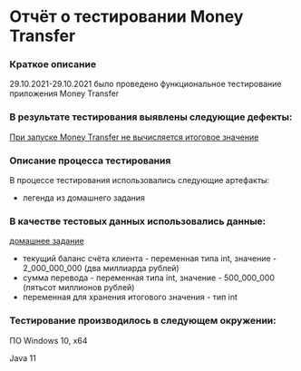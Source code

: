 # Отчёт о тестировании Money Transfer
### Краткое описание
29.10.2021-29.10.2021 было проведено функциональное тестирование приложения Money Transfer

### В результате тестирования выявлены следующие дефекты:
[При запуске Money Transfer не вычисляется итоговое значение](https://github.com/AnastasiaKikot/n1.1/issues/1#issue-1039944282)

### Описание процесса тестирования
В процессе тестирования использовались следующие артефакты:
* легенда из домашнего задания

### В качестве тестовых данных использовались данные:
[домашнее задание](https://github.com/netology-code/javaqa-homeworks/blob/master/intro/MERGED.md#%D0%B7%D0%B0%D0%B4%D0%B0%D1%87%D0%B0-1---money-transfer)
* текущий баланс счёта клиента - переменная типа int, значение - 2_000_000_000 (два миллиарда рублей)
* сумма перевода - переменная типа int, значение - 500_000_000 (пятьсот миллионов рублей)
* переменная для хранения итогового значения - тип int

### Тестирование производилось в следующем окружении:
ПО Windows 10, x64

Java 11
